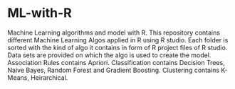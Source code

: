 # ML-with-R
Machine Learning algorithms and model with R.
This repository contains different Machine Learning Algos applied in R using R studio.
Each folder is sorted with the kind of algo it contains in form of R project files of R studio.
Data sets are provided on which the algo is used to create the model.
Association Rules contains Apriori.
Classification contains Decision Trees, Naive Bayes, Random Forest and Gradient Boosting.
Clustering contains K-Means, Heirarchical.
